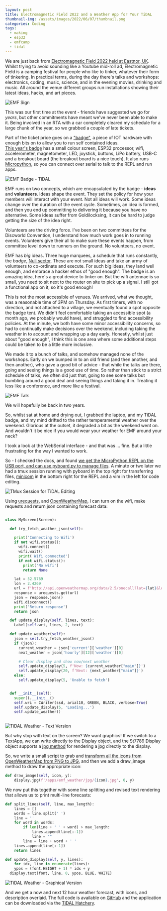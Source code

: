 ```yaml
---
layout: post
title: Electromagnetic Field 2022 and a Weather App for Your TiDAL
thumbnail-img: /assets/images/2022/06/07/thumbnail.png
categories: Coding
tags: 
  - making
  - esp32
  - emfcamp
  - tidal
---
```


We are just back from [Electromagnetic Field 2022 held at Eastnor, UK](https://www.emfcamp.org/).  Whilst trying to avoid sounding like a Youtube mid-roll 
ad, Electromagnetic Field is a camping festival for people who like to tinker, whatever their form of tinkering.  In practical terms, 
during the day there's talks and workshops: electronics, coding, music, science, and in the evening movies, drinking and music.  All 
around the venue different groups run installations showing their latest ideas, hacks, and art pieces.

![EMF Sign](/assets/images/2022/06/07/emf_sign.jpg)


This was our first time at the event - friends have suggested we go for _years_, but other commitments have meant we've never been 
able to make it.  Being involved in an RTA with a car completely cleared my schedule for a large chunk of the year, so we 
grabbed a couple of late tickets.

Part of the ticket price goes on a ["badge"](https://badge.emfcamp.org/wiki/Main_Page), a piece of IOT hardware with enough bits on to allow you to run self contained ideas.  
[This year's badge](https://github.com/emfcamp/tidal-docs) has a small colour screen, ESP32 processor, wifi, accelerometer, 
magnetometer, LED, joystick, buttons, LiPo battery, USB-C and a breakout board (the breakout board is a nice touch). 
It also runs [Micropython](https://micropython.org/), so you can connect over serial to talk to the REPL and run apps.

![EMF Badge - TiDAL](/assets/images/2022/06/07/emf_tidal_hello.jpg)

EMF runs on two concepts, which are encapsulated by the badge - __ideas__ and __volunteers__.  Ideas shape the event.  They set 
the policy for how your members will interact with your event.  Not all ideas will work.  Some ideas change over the 
duration of the event cycle.  Sometimes, an idea is formed, and then you end up committing to delivering it because 
you have no alternative.  Some ideas suffer from Goldilocksing, it can be hard to judge getting the size of the idea right.

Volunteers are the driving force.  I've been on two committees for the Discworld Convention, I understand how much work 
goes in to running events.  Volunteers give their all to make sure these events happen, from committee level down to 
runners on the ground.  No volunteers, no event.  

EMF has *big* ideas. Three huge marquees, a schedule that runs constantly, the *badge*, [Null sector](https://twitter.com/search?q=null%20sector%20emfcamp).  These are not small 
ideas and take an army of volunteers to co-ordinate and execute.  For such big ideas, they land well enough, and embrace 
a hacker ethos of "good enough".  The badge is an amazing idea, here's a great device to tinker on.  But the wifi antennae 
is so small, you need to sit next to the router on site to pick up a signal.  I still got a functional app on it, 
so it's good enough!

This is not the most accessible of venues.  We arrived, what we thought, was a reasonable time of 3PM on Thursday.  As 
first timers, with no direction, and not attached to a village, we eventually found a spot opposite the badge tent.  We 
didn't feel comfortable taking an accessible spot (a month ago, we probably would have), and struggled to find 
accessibility policies.  At the minute, we both have some minor accessibility concerns, so had to continually make decisions 
over the weekend, including taking the weather in to account and wrapping up a day early.  Honestly, whilst just about 
"good enough", I think this is one area where some additional steps could be taken to be a little more inclusive.

We made it to a bunch of talks, and somehow managed none of the workshops.  Early on we bumped in to an old friend (and 
then another, and then another), who gave a good bit of advice - that while the talks are there, going and seeing things 
is a good use of time.  So rather than stick to a strict schedule of talks, we often did just that, going to see some 
talks but bumbling around a good deal and seeing things and taking it in.  Treating it less like a conference, and more 
like a festival.

![EMF Talk](/assets/images/2022/06/07/emf_talk.jpg)

We will hopefully be back in two years.

So, whilst sat at home and drying out, I grabbed the laptop, and my TiDAL badge, and my mind drifted to the rather 
temperamental weather over the weekend.  Glorious at the outset, it degraded a bit as the weekend went on.  And wouldn't 
it be nice if you would wear your weather for EMF around your neck?

I took a look at the WebSerial interface - and that was ... fine.  But a little frustrating for the way I wanted to work.

So - I checked the docs, and found [we get the MicroPython REPL on the USB port, and can use pyboard.py to manage files](https://github.com/emfcamp/tidal-docs/blob/main/AppQuickstart.md).  A 
minute or two later we had a tmux session running with pyboard in the top right for transferring files, [minicom](https://en.wikipedia.org/wiki/Minicom) in the 
bottom right for the REPL and a vim in the left for code editing.

![TMux Session for TiDAL Editing](/assets/images/2022/06/07/emf_tmux_tidal.jpg)

Using [urequests](https://makeblock-micropython-api.readthedocs.io/en/latest/public_library/Third-party-libraries/urequests.html), and [OpenWeatherMap](https://openweathermap.org/), I can turn on the wifi, make requests and return json containing forecast data:

```python

class MyScreen(Screen):

  def try_fetch_weather_json(self):

    print('Connecting to Wifi')
    if not wifi.status():
      wifi.connect()
      wifi.wait()
      print('Wifi connected')
      if not wifi.status():
        print('No wifi')
        return None

    lat = 52.5769
    lon = 2.4269
    url = f'http://api.openweathermap.org/data/2.5/onecall?lat={lat}&lon={lon}&units=metric&appid={api_key}'
    response = urequests.get(url)
    json = response.json()
    wifi.disconnect()
    print('Return response')
    return json

  def update_display(self, lines, text):
    Label(self.wri, lines, 2, text)

  def update_weather(self):
    json = self.try_fetch_weather_json()
    if (json):
      current_weather = json['current']['weather'][0]
      next_weather = json['hourly'][12]['weather'][0]

      # Clear display and show now/next weather
      self.update_display(5, f'Now: {current_weather["main"]}')
      self.update_display(20, f'Next: {next_weather["main"]}')
    else:
      self.update_display(5, 'Unable to fetch')


  def __init__(self):
    super().__init__()
    self.wri = CWriter(ssd, arial10, GREEN, BLACK, verbose=True)
    self.update_display(5, 'Loading...')
    self.update_weather()
  
```

![TiDAL Weather - Text Version](/assets/images/2022/06/07/emf_tidal_text.jpg)

But why stop with text on the screen?  We want graphics!  If we switch to a TextApp, we can write
directly to the Display object, and the St7789 Display object supports a [jpg method](https://github.com/russhughes/st7789_mpy/blob/master/README.md) for rendering a 
jpg directly to the display.

So, we write a small script to grab and [transform all the icons from OpenWeatherMap from PNG to JPG](), 
and then we add a draw_image method to draw the appropriate icon:

```python
def draw_image(self, icon, y):
	display.jpg(f'/apps/emf_weather/jpg/{icon}.jpg', 0, y)
```

We now put this together with some line splitting and revised text rendering that allows us to print 
multi-line forecasts:

```python
def split_lines(self, line, max_length):
    lines = []
    words = line.split(' ')
    line = ''
    for word in words:
        if len(line + ' ' + word) > max_length:
            lines.append(line[:-1])
            line = ""
        line = line + word + ' '
    lines.append(line[:-1])
    return lines

def update_display(self, y, lines):
	for idx, line in enumerate(lines):
    ypos = (font.HEIGHT + 1) * idx + y
  display.text(font, line, 0, ypos, BLUE, WHITE)
```
![TiDAL Weather - Graphical Version](/assets/images/2022/06/07/emf_tidal_graphics.jpg)

And we get a now and next 12 hour weather forecast, with icons, and description overlaid.  The full code 
is available on [GitHub](https://github.com/kianryan/emf_weather) and the application can be downloaded via the [TiDAL Hatchery](https://2022.badge.emfcamp.org/projects/emf_weather).






